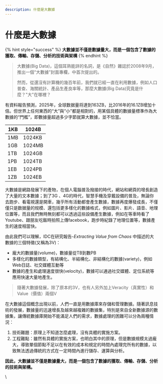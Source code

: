 ```yaml
---
description: 什麼是大數據
---
```


# 什麼是大數據

{% hint style="success" %}
**大數據並不僅是數據量大，而是一個包含了數據的獲取、傳輸、存儲、分析的技術與架構**
{% endhint %}

> 大數據(Big Data)，這個耳熟能詳的名詞，是《自然》雜誌於2008年9月，推出一個“大數據”封面專欄，中首次提出的。
>
> 然而，從還沒有計算機的幾百年前，我們就已經一直在利用數據，例如人口普查、海關統計、產品生產良率等，那麼大數據(Big Data)究竟是什麼？"大"在哪裡？

有資料報告預測，2025年，全球数据量将達到163ZB，比2016年的16.1ZB增加十倍。但世界上任何東西的“大”與“小”都是相對的，用某個具體的數據量標準作為大數據的“門檻”，即數據量超過多少字節就算大數據，並不恰當。

| 1KB | 1024B  |
| --- | ------ |
| 1MB | 1024KB |
| 1GB | 1024MB |
| 1TB | 1024GB |
| 1PB | 1024TB |
| 1EB | 1024PB |
| 1ZB | 1024EB |

大數據是網路發展下的產物，在個人電腦普及撥接的時代，網站和網頁的增長創造了大量的文本數據；到了3G 、4G的時代，智慧手機及穿戴設備的普及，無論你去跑步、看電視還是開車，幾乎所有活動都會產生數據，數據再度爆發成長，不僅僅只是数据量的规模、還包括更多樣化的數據格式，例如圖片、影片、語音、地理位置等，而且我們無時無刻都可以透過這些設備產生數據，例如在等車時看了Youtube、跟朋友吃飯時拍照上傳facebook，跑步時紀錄了地理位置等，數據產生的速度相當快。

由此我們可以理解，IDC在研究報告-_Extracting Value from Chaos_ 中描述的大數據的三個特徵(又稱為3V)：

* 龐大的數據量(volume)，數據量從TB到數PB
* 多樣化的數據類型，有結構化、半結構化、非結構化的數據(variety)，例如Web日誌、社交媒體互動等
* 數據的產生和處理速度很快(velocity)，數據可以通過社交媒體、定位系統等應用快速大量地產生。

> 隨著大數據發展，除了原本的3V，也有人另外加上Veracity（真實性）和Value（價值）兩個V

在大數據這個概念出現以前，人們一直是用數據庫來存儲和管理數據。隨著訊息技術的發展，數據量的迅速增長及越來越複雜的數據集，特別是來自全新數據源的數據集，讓傳統數據庫開始不能滿足人們的需求，數據處理的困難可以分為兩種情況：

1. 技術難題：原理上不知道怎麼處理，沒有具體的實施方案。
2. 工程難點：雖然有具體的實施方案，也明白其中的原理，但是數據規模太過龐大，導致單個節點不足以在有效的成本和規定的時間內處理完所有的數據，以致無法透過傳統的方式在一定時間內進行儲存、運算與分析。

**因此，大數據並不僅是數據量大，而是一個包含了數據的獲取、傳輸、存儲、分析的技術與架構。**

\
